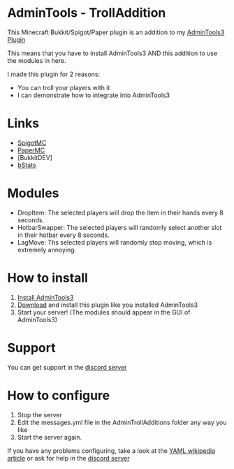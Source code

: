 # AdminTools - TrollAddition
This Minecraft Bukkit/Spigot/Paper plugin is an addition to my 
[AdminTools3 Plugin](https://github.com/WeiiswurstDev/AdminTools3)

This means that you have to install AdminTools3 AND this addition to use the modules in here.

I made this plugin for 2 reasons:
* You can troll your players with it
* I can demonstrate how to integrate into AdminTools3
# Links
* [SpigotMC](https://www.spigotmc.org/resources/admintools-troll-addition.76984/)
* [PaperMC](https://papermc.io/forums/t/1-13-1-15-2-admintools-trolladdition-troll-your-players-in-many-different-ways/3041)
* [BukkitDEV]
* [bStats](https://bstats.org/plugin/bukkit/AdminTools-TrollAddition/6979)
# Modules
* DropItem: The selected players will drop the item in their hands every 8 seconds.
* HotbarSwapper: The selected players will randomly select another slot in their hotbar every 8 seconds.
* LagMove: Ths selected players will randomly stop moving, which is extremely annoying.
# How to install
1. [Install AdminTools3](https://github.com/WeiiswurstDev/AdminTools3/wiki/How-to-install-AdminTools-3)
2. [Download](https://www.spigotmc.org/resources/admintools-troll-addition.76984/) and install this plugin like you installed AdminTools3
3. Start your server! (The modules should appear in the GUI of AdminTools3)
# Support
You can get support in the [discord server](https://discord.gg/YDkQbE7)
# How to configure
1. Stop the server
2. Edit the messages.yml file in the AdminTrollAdditions folder any way you like
3. Start the server again.

If you have any problems configuring, take a look at the [YAML wikipedia article](https://en.wikipedia.org/wiki/YAML#Syntax)
or ask for help in the [discord server](https://discord.gg/YDkQbE7)